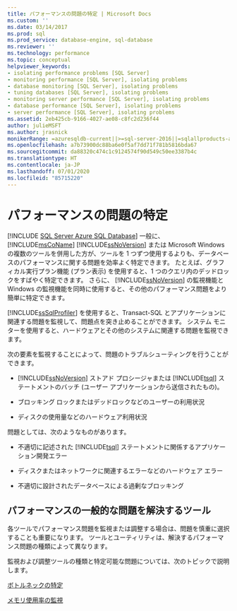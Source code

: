 ```yaml
---
title: パフォーマンスの問題の特定 | Microsoft Docs
ms.custom: ''
ms.date: 03/14/2017
ms.prod: sql
ms.prod_service: database-engine, sql-database
ms.reviewer: ''
ms.technology: performance
ms.topic: conceptual
helpviewer_keywords:
- isolating performance problems [SQL Server]
- monitoring performance [SQL Server], isolating problems
- database monitoring [SQL Server], isolating problems
- tuning databases [SQL Server], isolating problems
- monitoring server performance [SQL Server], isolating problems
- database performance [SQL Server], isolating problems
- server performance [SQL Server], isolating problems
ms.assetid: 2eb425cb-9166-4027-ae08-c8fc2d236f44
author: julieMSFT
ms.author: jrasnick
monikerRange: =azuresqldb-current||>=sql-server-2016||=sqlallproducts-allversions||>=sql-server-linux-2017||=azuresqldb-mi-current
ms.openlocfilehash: a7b73900dc88ba6e0f5af7dd71f781b5816bda67
ms.sourcegitcommit: da88320c474c1c9124574f90d549c50ee3387b4c
ms.translationtype: HT
ms.contentlocale: ja-JP
ms.lasthandoff: 07/01/2020
ms.locfileid: "85715220"
---
```

# <a name="isolate-performance-problems"></a>パフォーマンスの問題の特定
[!INCLUDE [SQL Server Azure SQL Database](../../includes/applies-to-version/sql-asdb.md)]
  一般に、[!INCLUDE[msCoName](../../includes/msconame-md.md)] [!INCLUDE[ssNoVersion](../../includes/ssnoversion-md.md)] または Microsoft Windows の複数のツールを併用した方が、ツールを 1 つずつ使用するよりも、データベースのパフォーマンスに関する問題を効率よく特定できます。 たとえば、グラフィカル実行プラン機能 (プラン表示) を使用すると、1 つのクエリ内のデッドロックをすばやく特定できます。 さらに、 [!INCLUDE[ssNoVersion](../../includes/ssnoversion-md.md)] の監視機能と Windows の監視機能を同時に使用すると、その他のパフォーマンス問題をより簡単に特定できます。  
  
 [!INCLUDE[ssSqlProfiler](../../includes/sssqlprofiler-md.md)] を使用すると、Transact-SQL とアプリケーションに関連する問題を監視して、問題点を突き止めることができます。 システム モニターを使用すると、ハードウェアとその他のシステムに関連する問題を監視できます。  
  
 次の要素を監視することによって、問題のトラブルシューティングを行うことができます。  
  
-   [!INCLUDE[ssNoVersion](../../includes/ssnoversion-md.md)] ストアド プロシージャまたは [!INCLUDE[tsql](../../includes/tsql-md.md)] ステートメントのバッチ (ユーザー アプリケーションから送信されたもの)。  
  
-   ブロッキング ロックまたはデッドロックなどのユーザーの利用状況  
  
-   ディスクの使用量などのハードウェア利用状況  
  
 問題としては、次のようなものがあります。  
  
-   不適切に記述された [!INCLUDE[tsql](../../includes/tsql-md.md)] ステートメントに関係するアプリケーション開発エラー  
  
-   ディスクまたはネットワークに関連するエラーなどのハードウェア エラー  
  
-   不適切に設計されたデータベースによる過剰なブロッキング  
  
## <a name="tools-for-common-performance-problems"></a>パフォーマンスの一般的な問題を解決するツール  
 各ツールでパフォーマンス問題を監視または調整する場合は、問題を慎重に選択することも重要になります。 ツールとユーティリティは、解決するパフォーマンス問題の種類によって異なります。  
  
 監視および調整ツールの種類と特定可能な問題については、次のトピックで説明します。  
  
 [ボトルネックの特定](../../relational-databases/performance/identify-bottlenecks.md)  
  
 [メモリ使用率の監視](../../relational-databases/performance-monitor/monitor-memory-usage.md)  
  
  
